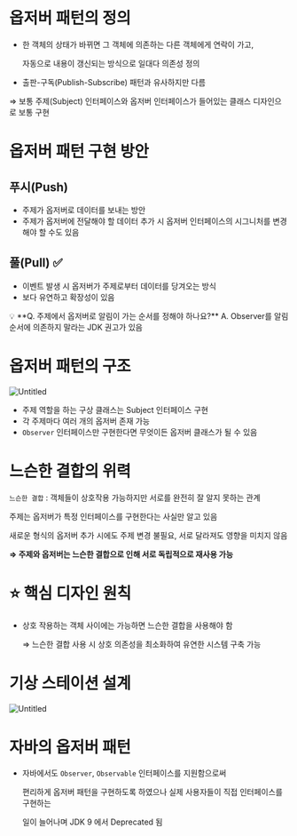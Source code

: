 # 옵저버 패턴의 정의

- 한 객체의 상태가 바뀌면 그 객체에 의존하는 다른 객체에게 연락이 가고,
    
    자동으로 내용이 갱신되는 방식으로 일대다 의존성 정의
    
- 출판-구독(Publish-Subscribe) 패턴과 유사하지만 다름
    
    

⇒ 보통 주제(Subject) 인터페이스와 옵저버 인터페이스가 들어있는 클래스 디자인으로 보통 구현

# 옵저버 패턴 구현 방안

## 푸시(Push)

- 주제가 옵저버로 데이터를 보내는 방안
- 주제가 옵저버에 전달해야 할 데이터 추가 시 옵저버 인터페이스의 시그니처를 변경해야 할 수도 있음

## 풀(Pull) ✅

- 이벤트 발생 시 옵저버가 주제로부터 데이터를 당겨오는 방식
- 보다 유연하고 확장성이 있음

<aside>
💡 **Q. 주제에서 옵저버로 알림이 가는 순서를 정해야 하나요?**
A. Observer를 알림 순서에 의존하지 말라는 JDK 권고가 있음

</aside>

# 옵저버 패턴의 구조

![Untitled](https://prod-files-secure.s3.us-west-2.amazonaws.com/31151178-2abf-4285-b27d-d78331d3f581/2f34bddb-7e88-42e1-b1ab-c15bcce1c82d/Untitled.png)

- 주제 역할을 하는 구상 클래스는 Subject 인터페이스 구현
- 각 주제마다 여러 개의 옵저버 존재 가능
- `Observer` 인터페이스만 구현한다면 무엇이든 옵저버 클래스가 될 수 있음

# 느슨한 결합의 위력

`느슨한 결합` : 객체들이 상호작용 가능하지만 서로를 완전히 잘 알지 못하는 관계

주제는 옵저버가 특정 인터페이스를 구현한다는 사실만 알고 있음

새로운 형식의 옵저버 추가 시에도 주제 변경 불필요, 서로 달라져도 영향을 미치지 않음

**⇒ 주제와 옵저버는 느슨한 결합으로 인해 서로 독립적으로 재사용 가능**

# ⭐ 핵심 디자인 원칙

- 상호 작용하는 객체 사이에는 가능하면 느슨한 결합을 사용해야 함
    
    ⇒ 느슨한 결합 사용 시 상호 의존성을 최소화하여 유연한 시스템 구축 가능
    

# 기상 스테이션 설계

![Untitled](https://prod-files-secure.s3.us-west-2.amazonaws.com/31151178-2abf-4285-b27d-d78331d3f581/2e4fc691-dc8e-474f-a78f-866fcc6593f5/Untitled.png)

# 자바의 옵저버 패턴

- 자바에서도 `Observer`, `Observable` 인터페이스를 지원함으로써
    
    편리하게 옵저버 패턴을 구현하도록 하였으나 실제 사용자들이 직접 인터페이스를 구현하는 
    
    일이 늘어나며 JDK 9 에서 Deprecated 됨
